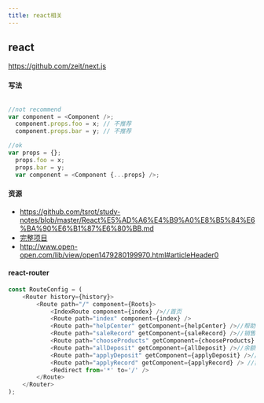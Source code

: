 ```yaml
---
title: react相关
---
```


## react

https://github.com/zeit/next.js



#### 写法
```javascript

//not recommend
var component = <Component />;
  component.props.foo = x; // 不推荐
  component.props.bar = y; // 不推荐

//ok
var props = {};
  props.foo = x;
  props.bar = y;
  var component = <Component {...props} />;

```


#### 资源
- https://github.com/tsrot/study-notes/blob/master/React%E5%AD%A6%E4%B9%A0%E8%B5%84%E6%BA%90%E6%B1%87%E6%80%BB.md
- [完整项目](https://github.com/bailicangdu/pxq)
- http://www.open-open.com/lib/view/open1479280199970.html#articleHeader0



#### react-router

```javascript
const RouteConfig = (
    <Router history={history}>
        <Route path="/" component={Roots}>
            <IndexRoute component={index} />//首页
            <Route path="index" component={index} />
            <Route path="helpCenter" getComponent={helpCenter} />//帮助中心
            <Route path="saleRecord" getComponent={saleRecord} />//销售记录
            <Route path="chooseProducts" getComponent={chooseProducts} />//选择商品
            <Route path="allDeposit" getComponent={allDeposit} />//余额
            <Route path="applyDeposit" getComponent={applyDeposit} />//申请提现
            <Route path="applyRecord" getComponent={applyRecord} /> //提现记录
            <Redirect from='*' to='/' />
        </Route>
    </Router>
);
```
